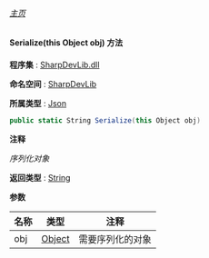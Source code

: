 ###### [主页](./Index.md "主页")

#### Serialize(this Object obj) 方法

**程序集** : [SharpDevLib.dll](./SharpDevLib.assembly.md "SharpDevLib.dll")

**命名空间** : [SharpDevLib](./SharpDevLib.namespace.md "SharpDevLib")

**所属类型** : [Json](./SharpDevLib.Json.md "Json")

``` csharp
public static String Serialize(this Object obj)
```

**注释**

*序列化对象*



**返回类型** : [String](https://learn.microsoft.com/en-us/dotnet/api/system.string "String")


**参数**

|名称|类型|注释|
|---|---|---|
|obj|[Object](https://learn.microsoft.com/en-us/dotnet/api/system.object "Object")|需要序列化的对象|


